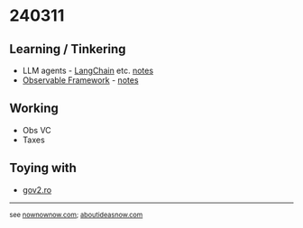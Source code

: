 

# 240311

## Learning / Tinkering
- LLM agents - [LangChain](https://www.langchain.com/)  etc. [notes](https://docs.google.com/document/d/1K9XITA_Tr1bElys-QAzCBnITl16YN607) 
- [Observable Framework](https://observablehq.com/framework/) - [notes](https://docs.google.com/document/d/1K4Ktny272L9SGztzulhYypSaaRzfPFxZ) 

## Working
- Obs VC
- Taxes

## Toying with
- [gov2.ro](https://github.com/gov2-ro) 


----

<small>see [nownownow.com](https://nownownow.com/); [aboutideasnow.com](https://aboutideasnow.com/) </small>